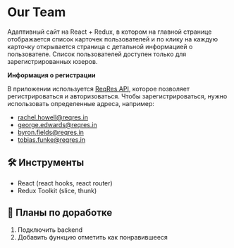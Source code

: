 # Our Team

Адаптивный сайт на React + Redux, в котором на главной странице отображается список карточек пользователей и по клику на каждую карточку открывается страница с детальной информацией о пользователе. Список пользователей доступен только для зарегистрированных юзеров.

**Информация о регистрации**

В приложении используется [ReqRes API](https://reqres.in/), которое позволяет регистрироваться и авторизоваться. Чтобы зарегистрироваться, нужно использовать определенные адреса, например:

- rachel.howell@reqres.in
- george.edwards@reqres.in
- byron.fields@reqres.in
- tobias.funke@reqres.in

## :hammer_and_wrench: Инструменты 
- React (react hooks, react router)
- Redux Toolkit (slice, thunk)

## :open_book: Планы по доработке

1. Подключить backend
2. Добавить функцию отметить как понравившееся
